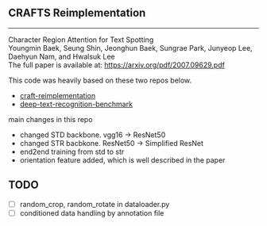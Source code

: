 
## CRAFTS Reimplementation
---------------------------------------
Character Region Attention for Text Spotting  
Youngmin Baek, Seung Shin, Jeonghun Baek, Sungrae Park, Junyeop Lee, Daehyun Nam, and Hwalsuk Lee  
The full paper is available at: https://arxiv.org/pdf/2007.09629.pdf  


This code was heavily based on these two repos below.  
- [craft-reimplementation](https://github.com/backtime92/CRAFT-Reimplementation)
- [deep-text-recognition-benchmark](https://github.com/clovaai/deep-text-recognition-benchmark)



main changes in this repo
- changed STD backbone. vgg16 -> ResNet50
- changed STR bacbkone. ResNet50 -> Simplified ResNet
- end2end training from std to str
- orientation feature added, which is well described in the paper

## TODO
- [ ] random_crop, random_rotate in dataloader.py
- [ ] conditioned data handling by annotation file
